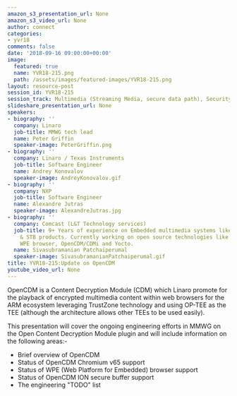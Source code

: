```yaml
---
amazon_s3_presentation_url: None
amazon_s3_video_url: None
author: connect
categories:
- yvr18
comments: false
date: '2018-09-16 09:00:00+00:00'
image:
  featured: true
  name: YVR18-215.png
  path: /assets/images/featured-images/YVR18-215.png
layout: resource-post
session_id: YVR18-215
session_track: Multimedia (Streaming Media, secure data path), Security
slideshare_presentation_url: None
speakers:
- biography: ''
  company: Linaro
  job-title: MMWG tech lead
  name: Peter Griffin
  speaker-image: PeterGriffin.png
- biography: ''
  company: Linaro / Texas Instruments
  job-title: Software Engineer
  name: Andrey Konovalov
  speaker-image: AndreyKonovalov.gif
- biography: ''
  company: NXP
  job-title: Software Engineer
  name: Alexandre Jutras
  speaker-image: AlexandreJutras.jpg
- biography: ''
  company: Comcast (L&T Technology services)
  job-title: 9+ Years of experience on Embedded multimedia systems like Infotainment
    & STB products. Currently working on open source technologies like RDK, Westeros,
    WPE browser, OpenCDM/CDMi and Yocto.
  name: Sivasubramanian Patchaiperumal
  speaker-image: SivasubramanianPatchaiperumal.gif
title: YVR18-215:Update on OpenCDM
youtube_video_url: None
---
```


OpenCDM is a Content Decryption Module (CDM) which Linaro promote for the playback of encrypted multimedia content within web browsers for the ARM ecosystem leveraging TrustZone technology and using OP-TEE as the TEE (although the architecture allows other TEEs to be used easily).

This presentation will cover the ongoing engineering efforts in MMWG on the Open Content Decryption Module plugin
and will include information on the following areas:-
* Brief overview of OpenCDM
* Status of OpenCDM Chromium v65 support
* Status of WPE (Web Platform for Embedded) browser support
* Status of OpenCDM ION secure buffer support
* The engineering "TODO" list